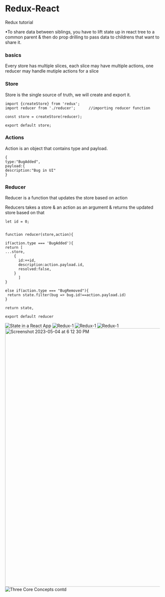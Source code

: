# Redux-React
Redux tutorial

•To share data between siblings, you have to lift state up in react tree to a common parent & then do prop drilling to pass data to childrens that want to share it.

<h3>basics</h3>
Every store has multiple slices,
each slice may have multiple actions,
one reducer may handle mutiple actions for a slice

<h3>Store</h3>
Store is the single source of truth, we will create and export it.

```
import {createStore} from 'redux';
import reducer from './reducer';      //importing reducer function

const store = createStore(reducer);

export default store;
```
    
<h3>Actions</h3>
Action is an object that contains type and payload.

```
{
type:"BugAdded",
payload:{
description:"Bug in UI"
}
```

<h3>Reducer</h3>

Reducer is a function that updates the store based on action

Reducers takes a store & an action as an argument & returns the updated store based on that

```
let id = 0;


function reducer(store,action){

if(action.type === 'BugAdded'){
return [
...store,
    {
      id:++id,
      description:action.payload.id,
      resolved:false,
    }
      ]
}

else if(action.type === "BugRemoved"){
 return state.filter(bug => bug.id!==action.payload.id)
}

return state,

export default reducer
```

![State in a React App](https://user-images.githubusercontent.com/108695777/236199426-3b3d367a-eea8-4f2c-ac94-d85b2818e7fa.jpeg)
![Redux-1](https://user-images.githubusercontent.com/108695777/236202578-84e11fc4-53c4-479e-a3ce-a4c0efb1ec03.jpeg)
![Redux-1](https://user-images.githubusercontent.com/108695777/236202786-fb083907-e693-4d67-85d6-938be33d0d70.jpeg)
![Redux-1](https://user-images.githubusercontent.com/108695777/236203146-e5c9c88a-7b24-4612-bd58-b23bbae334e0.jpeg)
<img width="838" alt="Screenshot 2023-05-04 at 6 12 30 PM" src="https://user-images.githubusercontent.com/108695777/236207978-c00a4cb9-ec02-4749-9ec6-6ccb6eb8a29a.png">
![Three Core Concepts contd](https://user-images.githubusercontent.com/108695777/236218140-4676ac68-f55b-471b-aea0-a4dfad3b9407.jpeg)
